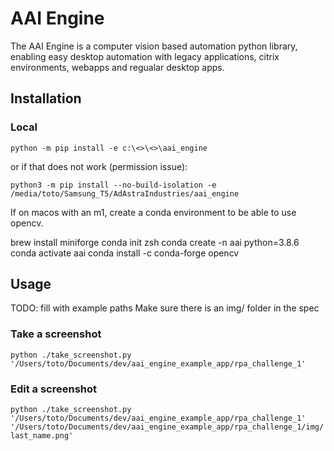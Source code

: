 # AAI Engine

The AAI Engine is a computer vision based automation python library, enabling easy desktop automation with legacy applications, citrix environments, webapps and regualar desktop apps.

## Installation
### Local
```python -m pip install -e c:\<>\<>\aai_engine```

or if that does not work (permission issue):

```python3 -m pip install --no-build-isolation -e /media/toto/Samsung_T5/AdAstraIndustries/aai_engine```

If on macos with an m1, create a conda environment to be able to use opencv.

brew install miniforge
conda init zsh
conda create -n aai python=3.8.6
conda activate aai
conda install -c conda-forge opencv


## Usage
TODO: fill with example paths
Make sure there is an img/ folder in the spec
### Take a screenshot
```python ./take_screenshot.py '/Users/toto/Documents/dev/aai_engine_example_app/rpa_challenge_1'```

### Edit a screenshot
```python ./take_screenshot.py '/Users/toto/Documents/dev/aai_engine_example_app/rpa_challenge_1' '/Users/toto/Documents/dev/aai_engine_example_app/rpa_challenge_1/img/last_name.png'```
